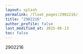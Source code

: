```yaml
---
layout: splash
permalink: /float_pages/2902216/
title: "2902216"
author_profile: false
last_modified_at: 2025-06-13
toc: false
---
```

 
2902216
